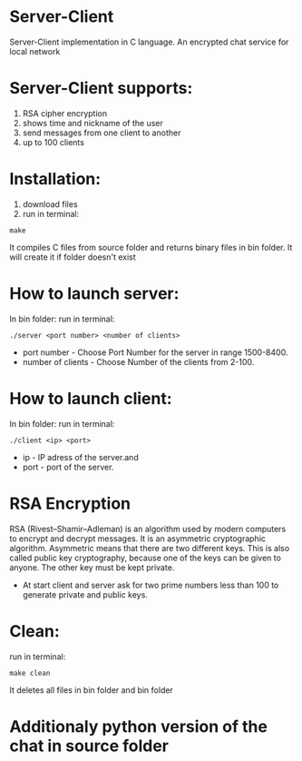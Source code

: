 # Server-Client
Server-Client implementation in C language. An encrypted chat service for local network

# Server-Client supports:

1) RSA cipher encryption
2) shows time and nickname of the user
3) send messages from one client to another
4) up to 100 clients

# Installation:

1) download files 
2) run in terminal: 
``` 
make
```
It compiles C files from source folder and returns binary files in bin folder. It will create it if folder doesn't exist 

# How to launch server:

In bin folder:
run in terminal:
```
./server <port number> <number of clients>
```
* port number - Choose Port Number for the server in range 1500-8400. 
* number of clients - Choose Number of the clients from 2-100.

# How to launch client:

In bin folder:
run in terminal:
```
./client <ip> <port>
```
* ip - IP adress of the server.and 
* port -  port of the server. 

# RSA Encryption 
RSA (Rivest–Shamir–Adleman) is an algorithm used by modern computers to encrypt and decrypt messages. It is an asymmetric cryptographic algorithm. Asymmetric means that there are two different keys. This is also called public key cryptography, because one of the keys can be given to anyone. The other key must be kept private.

* At start client and server ask for two prime numbers less than 100 to generate private and public keys. 

# Clean: 

run in terminal: 
```
make clean
```
It deletes all files in bin folder and bin folder

# Additionaly python version of the chat in source folder
